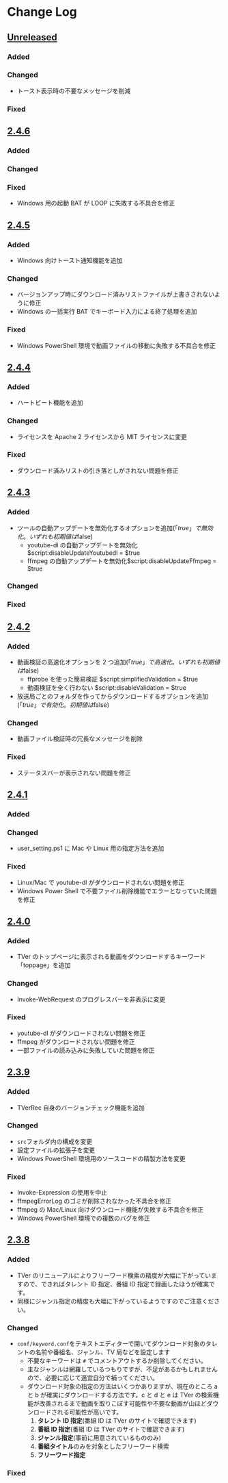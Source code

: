 ﻿# Change Log

## [Unreleased](https://github.com/dongaba/TVerRec)

### Added

### Changed

- トースト表示時の不要なメッセージを削減

### Fixed

## [2.4.6](https://github.com/dongaba/TVerRec/releases/tag/v2.4.6)

### Added

### Changed

### Fixed

- Windows 用の起動 BAT が LOOP に失敗する不具合を修正

## [2.4.5](https://github.com/dongaba/TVerRec/releases/tag/v2.4.5)

### Added

- Windows 向けトースト通知機能を追加

### Changed

- バージョンアップ時にダウンロード済みリストファイルが上書きされないように修正
- Windows の一括実行 BAT でキーボード入力による終了処理を追加

### Fixed

- Windows PowerShell 環境で動画ファイルの移動に失敗する不具合を修正

## [2.4.4](https://github.com/dongaba/TVerRec/releases/tag/v2.4.4)

### Added

- ハートビート機能を追加

### Changed

- ライセンスを Apache 2 ライセンスから MIT ライセンスに変更

### Fixed

- ダウンロード済みリストの引き落としがされない問題を修正

## [2.4.3](https://github.com/dongaba/TVerRec/releases/tag/v2.4.3)

### Added

- ツールの自動アップデートを無効化するオプションを追加(「$true」で無効化。いずれも初期値は$false)
  - youtube-dl の自動アップデートを無効化 $script:disableUpdateYoutubedl = $true
  - ffmpeg の自動アップデートを無効化$script:disableUpdateFfmpeg = $true

### Changed

### Fixed

## [2.4.2](https://github.com/dongaba/TVerRec/releases/tag/v2.4.2)

### Added

- 動画検証の高速化オプションを 2 つ追加(「$true」で高速化。いずれも初期値は$false)
  - ffprobe を使った簡易検証 $script:simplifiedValidation = $true
  - 動画検証を全く行わない $script:disableValidation = $true
- 放送局ごとのフォルダを作ってからダウンロードするオプションを追加(「$true」で有効化。初期値は$false)

### Changed

- 動画ファイル検証時の冗長なメッセージを削除

### Fixed

- ステータスバーが表示されない問題を修正

## [2.4.1](https://github.com/dongaba/TVerRec/releases/tag/v2.4.1)

### Added

### Changed

- user_setting.ps1 に Mac や Linux 用の指定方法を追加

### Fixed

- Linux/Mac で youtube-dl がダウンロードされない問題を修正
- Windows Power Shell で不要ファイル削除機能でエラーとなっていた問題を修正

## [2.4.0](https://github.com/dongaba/TVerRec/releases/tag/v2.4.0)

### Added

- TVer のトップページに表示される動画をダウンロードするキーワード「toppage」を追加

### Changed

- Invoke-WebRequest のプログレスバーを非表示に変更

### Fixed

- youtube-dl がダウンロードされない問題を修正
- ffmpeg がダウンロードされない問題を修正
- 一部ファイルの読み込みに失敗していた問題を修正

## [2.3.9](https://github.com/dongaba/TVerRec/releases/tag/v2.3.9)

### Added

- TVerRec 自身のバージョンチェック機能を追加

### Changed

- `src`フォルダ内の構成を変更
- 設定ファイルの拡張子を変更
- Windows PowerShell 環境用のソースコードの精製方法を変更

### Fixed

- Invoke-Expression の使用を中止
- ffmpegErrorLog のゴミが削除されなかった不具合を修正
- ffmpeg の Mac/Linux 向けダウンロード機能が失敗する不具合を修正
- Windows PowerShell 環境での複数のバグを修正

## [2.3.8](https://github.com/dongaba/TVerRec/releases/tag/v2.3.8)

### Added

- TVer のリニューアルによりフリーワード検索の精度が大幅に下がっていますので、できればタレント ID 指定、番組 ID 指定で録画したほうが確実です。
- 同様にジャンル指定の精度も大幅に下がっているようですのでご注意ください。

### Changed

- `conf/keyword.conf`をテキストエディターで開いてダウンロード対象のタレントの名前や番組名、ジャンル、TV 局などを設定します
  - 不要なキーワードは `#` でコメントアウトするか削除してください。
  - 主なジャンルは網羅しているつもりですが、不足があるかもしれませんので、必要に応じて適宜自分で補ってください。
  - ダウンロード対象の指定の方法はいくつかありますが、現在のところ a と b が確実にダウンロードする方法です。c と d と e は TVer の検索機能が改善されるまで動画を取りこぼす可能性や不要な動画が山ほどダウンロードされる可能性が高いです。
    1. **タレント ID 指定**(番組 ID は TVer のサイトで確認できます)
    2. **番組 ID 指定**(番組 ID は TVer のサイトで確認できます)
    3. **ジャンル指定**(事前に用意されているもののみ)
    4. **番組タイトル**のみを対象としたフリーワード検索
    5. **フリーワード指定**

### Fixed
